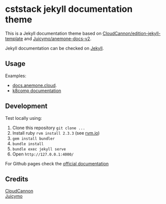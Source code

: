 # cststack jekyll documentation theme

This is a Jekyll documentation theme based on  [CloudCannon/edition-jekyll-template](https://github.com/CloudCannon/edition-jekyll-template) and [Juicymo/anemone-docs-v2](https://github.com/Juicymo/anemone-docs-v2).

Jekyll documentation can be checked on [Jekyll](https://jekyllrb.com/).

## Usage

Examples:

- [docs.anemone.cloud](https://docs.anemone.cloud).
- [k8comp documentation](https://cststack.github.io/k8comp/)

## Development

Test locally using:

1. Clone this repository `git clone ...`
2. Install ruby `rvm install 2.3.3` (see [rvm.io](https://rvm.io))
3. `gem install bundler`
4. `bundle install`
5. `bundle exec jekyll serve`
6. Open `http://127.0.0.1:4000/`

For Github pages check the [official documentation](https://help.github.com/articles/adding-a-jekyll-theme-to-your-github-pages-site/)

## Credits

[CloudCannon](https://cloudcannon.com/)  
[Juicymo](https://www.juicymo.cz)
